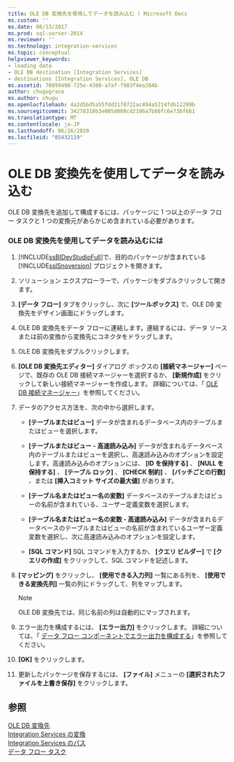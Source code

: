 ```yaml
---
title: OLE DB 変換先を使用してデータを読み込む | Microsoft Docs
ms.custom: ''
ms.date: 06/13/2017
ms.prod: sql-server-2014
ms.reviewer: ''
ms.technology: integration-services
ms.topic: conceptual
helpviewer_keywords:
- loading data
- OLE DB destination [Integration Services]
- destinations [Integration Services], OLE DB
ms.assetid: 78899498-725e-4300-a7af-f983f4ea384b
author: chugugrace
ms.author: chugu
ms.openlocfilehash: 4a2d5bd5a55fdd21f8722ac494a5214fdb12299b
ms.sourcegitcommit: 34278310b3e005d008cd2106a7b86fc6e736f661
ms.translationtype: MT
ms.contentlocale: ja-JP
ms.lasthandoff: 06/26/2020
ms.locfileid: "85432119"
---
```

# <a name="load-data-by-using-the-ole-db-destination"></a>OLE DB 変換先を使用してデータを読み込む
  OLE DB 変換先を追加して構成するには、パッケージに 1 つ以上のデータ フロー タスクと 1 つの変換元があらかじめ含まれている必要があります。  
  
### <a name="to-load-data-using-an-ole-db-destination"></a>OLE DB 変換先を使用してデータを読み込むには  
  
1.  [!INCLUDE[ssBIDevStudioFull](../../includes/ssbidevstudiofull-md.md)]で、目的のパッケージが含まれている [!INCLUDE[ssISnoversion](../../includes/ssisnoversion-md.md)] プロジェクトを開きます。  
  
2.  ソリューション エクスプローラーで、パッケージをダブルクリックして開きます。  
  
3.  **[データ フロー]** タブをクリックし、次に **[ツールボックス]** で、OLE DB 変換先をデザイン画面にドラッグします。  
  
4.  OLE DB 変換先をデータ フローに連結します。連結するには、データ ソースまたは前の変換から変換先にコネクタをドラッグします。  
  
5.  OLE DB 変換先をダブルクリックします。  
  
6.  **[OLE DB 変換先エディター]** ダイアログ ボックスの **[接続マネージャー]** ページで、既存の OLE DB 接続マネージャーを選択するか、 **[新規作成]** をクリックして新しい接続マネージャーを作成します。 詳細については、「 [OLE DB 接続マネージャー](../connection-manager/ole-db-connection-manager.md)」を参照してください。  
  
7.  データのアクセス方法を、次の中から選択します。  
  
    -   **[テーブルまたはビュー]** データが含まれるデータベース内のテーブルまたはビューを選択します。  
  
    -   **[テーブルまたはビュー - 高速読み込み]** データが含まれるデータベース内のテーブルまたはビューを選択し、高速読み込みのオプションを設定します。高速読み込みのオプションには、 **[ID を保持する]** 、 **[NULL を保持する]** 、 **[テーブル ロック]** 、 **[CHECK 制約]** 、 **[バッチごとの行数]** 、または **[挿入コミット サイズの最大値]** があります。  
  
    -   **[テーブル名またはビュー名の変数]** データベースのテーブルまたはビューの名前が含まれている、ユーザー定義変数を選択します。  
  
    -   **[テーブル名またはビュー名の変数 - 高速読み込み]** データが含まれるデータベースのテーブルまたはビューの名前が含まれているユーザー定義変数を選択し、次に高速読み込みのオプションを設定します。  
  
    -   **[SQL コマンド]** SQL コマンドを入力するか、 **[クエリ ビルダー]** で **[クエリの作成]** をクリックして、SQL コマンドを記述します。  
  
8.  **[マッピング]** をクリックし、 **[使用できる入力列]** 一覧にある列を、 **[使用できる変換先列]** 一覧の列にドラッグして、列をマップします。  
  
    > [!NOTE]  
    >  OLE DB 変換先では、同じ名前の列は自動的にマップされます。  
  
9. エラー出力を構成するには、 **[エラー出力]** をクリックします。 詳細については、「 [データ フロー コンポーネントでエラー出力を構成する](../configure-an-error-output-in-a-data-flow-component.md)」を参照してください。  
  
10. **[OK]** をクリックします。  
  
11. 更新したパッケージを保存するには、 **[ファイル]** メニューの **[選択されたファイルを上書き保存]** をクリックします。  
  
## <a name="see-also"></a>参照  
 [OLE DB 変換先](ole-db-destination.md)   
 [Integration Services の変換](transformations/integration-services-transformations.md)   
 [Integration Services のパス](integration-services-paths.md)   
 [データ フロー タスク](../control-flow/data-flow-task.md)  
  
  
